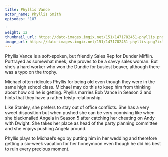 ```yaml
---
title: Phyllis Vance
actor_name: Phyllis Smith
episodes: '187

'
weight: 12
thumbnail_url: https://dato-images.imgix.net/151/1471782451-phyllis.png?ixlib=rb-1.1.0&ch=DPR%2CWidth&auto=compress%2Cformat&fit=crop&crop=faces&w=200&h=200
image_url: https://dato-images.imgix.net/151/1471782451-phyllis.png?ixlib=rb-1.1.0&ch=DPR%2CWidth&auto=compress%2Cformat&w=500&fm=jpg
---
```


Phyllis Vance is a soft-spoken, but friendly Sales Rep for Dunder Mifflin. Portrayed as somewhat meek, she proves to be a savvy sales woman. But she’s a hard worker who won the Dundie for busiest beaver, although there was a typo on the trophy.

Michael often ridicules Phyllis for being old even though they were in the same high school class. Michael may do this to keep him from thinking about how old he is getting. Phyllis marries Bob Vance in Season 3 and hints that they have a rather feisty relationship.

Like Stanley, she prefers to stay out of office conflicts. She has a very sweet disposition but when pushed she can be very conniving like when she blackmailed Angela in Season 5 after catching her cheating on Andy with Dwight. She takes her place as head of the party planning committee and she enjoys pushing Angela around.

Phyllis plays to Michael’s ego by putting him in her wedding and therefore getting a six-week vacation for her honeymoon even though he did his best to ruin every precious moment.